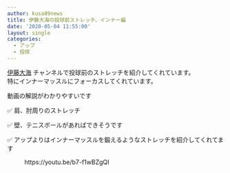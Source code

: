 ```yaml
---
author: kusa89news
title: 伊藤大海の投球前ストレッチ、インナー編
date: '2020-05-04 11:55:00'
layout: single
categories:
  - アップ
  - 投球
---
```


[伊藤大海](https://www.youtube.com/channel/UCpIOCEle_INP9TnXHrsR8AQ) チャンネルで投球前のストレッチを紹介してくれています。  
特にインナーマッスルにフォーカスしてくれています。

動画の解説がわかりやすいです

✅ 肩、肘周りのストレッチ

✅ 壁、テニスボールがあればできそうです

✅ アップよりはインナーマッスルを鍛えるようなストレッチを紹介してくれてます

<figure class="wp-block-embed-youtube wp-block-embed is-type-video is-provider-youtube wp-embed-aspect-16-9 wp-has-aspect-ratio">

<div class="wp-block-embed__wrapper">https://youtu.be/b7-f1wBZgQI</div>

</figure>